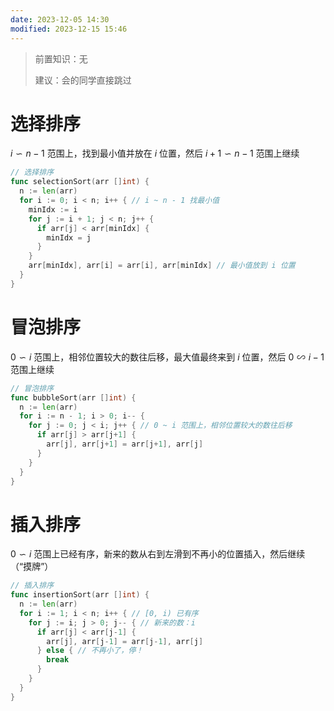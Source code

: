 ```yaml
---
date: 2023-12-05 14:30
modified: 2023-12-15 15:46
---
```

>前置知识：无
>
>建议：会的同学直接跳过

# 选择排序

$i \backsim n-1$ 范围上，找到最小值并放在 $i$ 位置，然后 $i+1 \backsim n-1$ 范围上继续

```go
// 选择排序
func selectionSort(arr []int) {
  n := len(arr)
  for i := 0; i < n; i++ { // i ~ n - 1 找最小值
    minIdx := i
    for j := i + 1; j < n; j++ {
      if arr[j] < arr[minIdx] {
        minIdx = j
      }
    }
    arr[minIdx], arr[i] = arr[i], arr[minIdx] // 最小值放到 i 位置
  }
}
```

# 冒泡排序

$0 \backsim i$ 范围上，相邻位置较大的数往后移，最大值最终来到 $i$ 位置，然后 $0 \backsim i-1$ 范围上继续

```go
// 冒泡排序
func bubbleSort(arr []int) {
  n := len(arr)
  for i := n - 1; i > 0; i-- {
    for j := 0; j < i; j++ { // 0 ~ i 范围上，相邻位置较大的数往后移
      if arr[j] > arr[j+1] {
        arr[j], arr[j+1] = arr[j+1], arr[j]
      }
    }
  }
}
```

# 插入排序

$0 \backsim i$ 范围上已经有序，新来的数从右到左滑到不再小的位置插入，然后继续（“摸牌”）

```go
// 插入排序
func insertionSort(arr []int) {
  n := len(arr)
  for i := 1; i < n; i++ { // [0, i) 已有序
    for j := i; j > 0; j-- { // 新来的数：i
      if arr[j] < arr[j-1] {
        arr[j], arr[j-1] = arr[j-1], arr[j]
      } else { // 不再小了，停！
        break
      }
    }
  }
}
```
